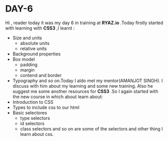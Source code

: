 # DAY-6

Hi , reader today it was my day 6 in training at **RYAZ.io** .Today firstly started with learning with **CSS3** ,I learnt :
* Size and units
    * absolute units
    * relative units
* Background properties
* Box model
    * padding 
    * margin
    * contend and border
* Typography
and so on.Today I aldo met my mentor(AMANJOT SINGH).  I discuss with him about my learning and some new training. Also he suggest me some another resources for **CSS3** .So I again started with the new course in which about learn about:
* Introduction to CSS
* Types to include css to our html
* Basic selectores
    * type selectors
    * id selectors
    * class selectors
and so on are some of the selectors and other thing I learn about css.